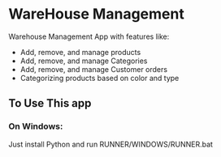 # WareHouse Management 
Warehouse Management App with features like:
- Add, remove, and manage products
- Add, remove, and manage Categories
- Add, remove, and manage Customer orders 
- Categorizing products based on color and type

## To Use This app
### On Windows:
Just install Python and run RUNNER/WINDOWS/RUNNER.bat
